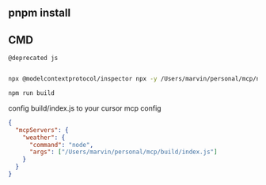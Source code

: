 ## pnpm install

## CMD

`@deprecated js`

```bash

npx @modelcontextprotocol/inspector npx -y /Users/marvin/personal/mcp/npx-server.js
```

```bash
npm run build
```

config build/index.js to your cursor mcp config

```json
{
  "mcpServers": {
    "weather": {
      "command": "node",
      "args": ["/Users/marvin/personal/mcp/build/index.js"]
    }
  }
}
```
